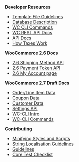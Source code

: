 **Developer Resources**

- [Template File Guidelines](https://github.com/woothemes/woocommerce/wiki/Template-File-Guidelines-for-Devs-and-Theme-Authors)
- [Database Description](https://github.com/woothemes/woocommerce/wiki/Database-Description)
- [WC CLI Commands](https://github.com/woothemes/woocommerce/wiki/WP-CLI-commands)
- [WC REST API Docs](http://woocommerce.github.io/woocommerce-rest-api-docs/)
- [API Docs](https://docs.woothemes.com/wc-apidocs/)
- [How Taxes Work](https://github.com/woothemes/woocommerce/wiki/How-Taxes-Work-in-WooCommerce)

**WooCommerce 2.6 Docs**
- [2.6 Shipping Method API](https://github.com/woothemes/woocommerce/wiki/Shipping-Method-API-(2.6))
- [2.6 Payment Token API](https://github.com/woothemes/woocommerce/wiki/Payment-Token-API)
- [2.6 My Account page](https://github.com/woothemes/woocommerce/wiki/2.6-Tabbed-My-Account-page)

**WooCommerce 2.7 Draft Docs**
- [Order/Line Item Data](https://github.com/woothemes/woocommerce/wiki/2.7---Order-and-Order-Line-Item-Data)
- [Coupon Data](https://github.com/woothemes/woocommerce/wiki/2.7-Coupon-Data)
- [Customer Data](https://github.com/woothemes/woocommerce/wiki/2.7-Customer-Data)
- [Settings API](https://github.com/woothemes/woocommerce/wiki/2.7:-Settings-API)
- [WC-CLI Intro](https://github.com/woocommerce/woocommerce/wiki/WC-CLI)
- [WC-CLI Commands](https://github.com/woocommerce/woocommerce/wiki/WC-CLI-Commands)

**Contributing**

- [Minifying Styles and Scripts](https://github.com/woothemes/woocommerce/wiki/Contributing---How-to-ensure-SCSS-and-scripts-are-minified)
- [String Localisation Guidelines](https://github.com/woocommerce/woocommerce/wiki/String-localisation-guidelines) 
- [Guidelines](https://github.com/woocommerce/woocommerce/blob/master/.github/CONTRIBUTING.md)
- [Core Test Checklist](https://github.com/woothemes/woocommerce/wiki/Core-Testing-Checklist)
